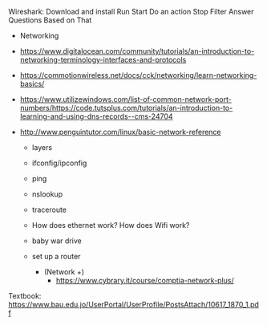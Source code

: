 Wireshark:
Download and install
Run
Start
Do an action
Stop
Filter
Answer Questions Based on That

* Networking
* https://www.digitalocean.com/community/tutorials/an-introduction-to-networking-terminology-interfaces-and-protocols
* https://commotionwireless.net/docs/cck/networking/learn-networking-basics/
* https://www.utilizewindows.com/list-of-common-network-port-numbers/https://code.tutsplus.com/tutorials/an-introduction-to-learning-and-using-dns-records--cms-24704
* http://www.penguintutor.com/linux/basic-network-reference


   * layers 
   * ifconfig/ipconfig
   * ping
   * nslookup
   * traceroute

   * How does ethernet work?
   How does Wifi work?
   * baby war drive
   * set up a router


      * (Network +)
        * https://www.cybrary.it/course/comptia-network-plus/



Textbook: https://www.bau.edu.jo/UserPortal/UserProfile/PostsAttach/10617_1870_1.pdf
